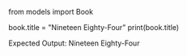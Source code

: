 from models import Book

book.title = "Nineteen Eighty-Four” 
print(book.title)

Expected Output:
Nineteen Eighty-Four
